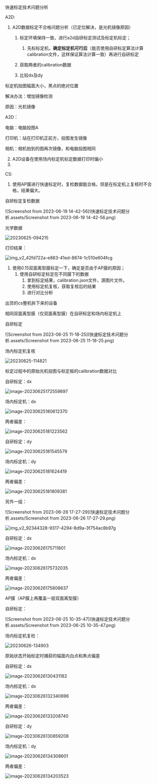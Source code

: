快速标定技术问题分析

A2D:

1. A2D数据标定不合格问题分析（已定位解决，是光机镜像原因）

   1. 标定环境保持一致，进行a2d自研标定测试及标定机标定；
      1. 先标标定机，**确定标定机可行后**（能否使用自研标定算法计算calibration文件，这样保证算法计算一致）再进行自研标定

   2. 获取两者的calibration数据

   3. 比较dx及dy


标定机拍图幅面大小，黑点的绝对位置

解决办法：增加镜像检测

原因：光机镜像

A2D：

电脑：电脑投图A

打印机：站在打印机正前方，投图发生镜像

相机：相机拍到的图再次镜像，和电脑投图相同



2. A2D设备在使用场内标定机标定数据打印时偏小
3. 



CS:

1. 使用AP膜进行快速标定时，复检数据能合格，但是在标定机上复核时不合格，结果偏大。

自研标定复检数据

![Screenshot from 2023-06-19 14-42-56](快速标定技术问题分析.assets/Screenshot from 2023-06-19 14-42-56.png)

光学数据

![20230625-094215](快速标定技术问题分析.assets/20230625-094215.jpg)



打印结果：

![img_v2_42fd722a-e883-41ed-8874-1c510e604fcg](快速标定技术问题分析.assets/img_v2_42fd722a-e883-41ed-8874-1c510e604fcg.jpg)

1. 使用0.15双面离型膜标定一下，确定是否由于AP膜的原因；
   1. 使用自研标定标定在不同膜下的数据
      1. 拿到标定结果，calibration.json文件，源图片文件。
      2. 使用标定机复核，获取复核后的结果
      3. 进行对比分析



出货的cs整机拆下来的设备

相同双面离型膜（仅双面离型膜）在自研标定和场内标定机上

自研标定

![Screenshot from 2023-06-25 11-18-25](快速标定技术问题分析.assets/Screenshot from 2023-06-25 11-18-25.png)

场内标定机复核

![20230625-114821](快速标定技术问题分析.assets/20230625-114821.jpg)

标定过程中的原始光机投图与标定板的calibration数据对比

自研标定：dx

![image-20230625172559897](快速标定技术问题分析.assets/image-20230625172559897.png)



场内标定机：dx

![image-20230625180612370](快速标定技术问题分析.assets/image-20230625180612370.png)



两者偏差：

![image-20230625181223562](快速标定技术问题分析.assets/image-20230625181223562.png)



自研标定：dy

![image-20230625181545579](快速标定技术问题分析.assets/image-20230625181545579.png)

场内标定机：dy

![image-20230625181624419](快速标定技术问题分析.assets/image-20230625181624419.png)

两者偏差：

![image-20230625181809381](快速标定技术问题分析.assets/image-20230625181809381.png)



另外一组：

![Screenshot from 2023-06-26 17-27-29](快速标定技术问题分析.assets/Screenshot from 2023-06-26 17-27-29.png)

![img_v2_92344328-9317-4294-8d9a-3f754ac8b97g](快速标定技术问题分析.assets/img_v2_92344328-9317-4294-8d9a-3f754ac8b97g.jpg)

自研标定：dx

![image-20230626175711801](快速标定技术问题分析.assets/image-20230626175711801.png)

场内标定机：dx

![image-20230626175732035](快速标定技术问题分析.assets/image-20230626175732035.png)



两者偏差：

![image-20230626175808637](快速标定技术问题分析.assets/image-20230626175808637.png)











AP膜（AP膜上再覆盖一层双面离型膜）

自研标定：

![Screenshot from 2023-06-25 10-35-47](快速标定技术问题分析.assets/Screenshot from 2023-06-25 10-35-47.png)

场内标定机复检：

![20230626-134903](快速标定技术问题分析.assets/20230626-134903.jpg)

原始状态开始标定时捕获的幅面内白点和黑点偏差

自研标定：dx

![image-20230626130431182](快速标定技术问题分析.assets/image-20230626130431182.png)

场内标定机：dx

![image-20230626132340696](快速标定技术问题分析.assets/image-20230626132340696.png)

两者偏差：

![image-20230626133208740](快速标定技术问题分析.assets/image-20230626133208740.png)



自研标定：dy

![image-20230626130859208](快速标定技术问题分析.assets/image-20230626130859208.png)

场内标定机：dy

![image-20230626134308601](快速标定技术问题分析.assets/image-20230626134308601.png)

两者偏差：

![image-20230626134203523](快速标定技术问题分析.assets/image-20230626134203523.png)



